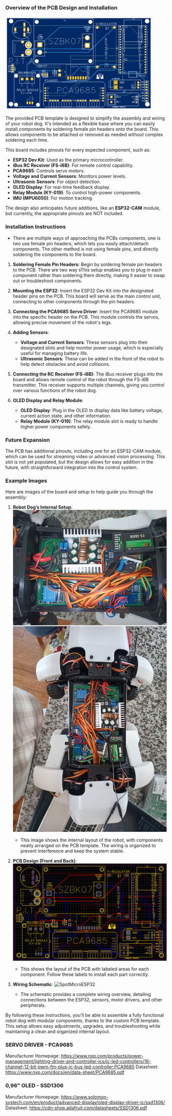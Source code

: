 ### Overview of the PCB Design and Installation
![SpotMicroESP32](https://github.com/Blacksheep909/SpotMicroESP32/blob/master/electronics/Images/Screenshot%202024-11-11%20003432.png)

The provided PCB template is designed to simplify the assembly and wiring of your robot dog. It's intended as a flexible base where you can easily install components by soldering female pin headers onto the board. This allows components to be attached or removed as needed without complex soldering each time. 

This board includes pinouts for every expected component, such as:

- **ESP32 Dev Kit**: Used as the primary microcontroller.
- **iBus RC Receiver (FS-i6B)**: For remote control capability.
- **PCA9685**: Controls servo motors.
- **Voltage and Current Sensors**: Monitors power levels.
- **Ultrasonic Sensors**: For object detection.
- **OLED Display**: For real-time feedback display.
- **Relay Module (KY-019)**: To control high-power components.
- **IMU (MPU6050)**: For motion tracking.

The design also anticipates future additions, like an **ESP32-CAM** module, but currently, the appropriate pinouts are NOT included.

### Installation Instructions

- There are multiple ways of approaching the PCBs components, one is two use female pin headers, which lets you easily attach/detach components. The other method is not using female pins, and directly soldering the components to the board.

1. **Soldering Female Pin Headers**: Begin by soldering female pin headers to the PCB. There are two way sThis setup enables you to plug in each component rather than soldering them directly, making it easier to swap out or troubleshoot components.

2. **Mounting the ESP32**: Insert the ESP32 Dev Kit into the designated header pins on the PCB. This board will serve as the main control unit, connecting to other components through the pin headers.

3. **Connecting the PCA9685 Servo Driver**: Insert the PCA9685 module into the specific header on the PCB. This module controls the servos, allowing precise movement of the robot's legs.

4. **Adding Sensors**:
   - **Voltage and Current Sensors**: These sensors plug into their designated slots and help monitor power usage, which is especially useful for managing battery life.
   - **Ultrasonic Sensors**: These can be added in the front of the robot to help detect obstacles and avoid collisions.

5. **Connecting the RC Receiver (FS-i6B)**: The iBus receiver plugs into the board and allows remote control of the robot through the FS-i6B transmitter. This receiver supports multiple channels, giving you control over various functions of the robot dog.

6. **OLED Display and Relay Module**:
   - **OLED Display**: Plug in the OLED to display data like battery voltage, current action state, and other information.
   - **Relay Module (KY-019)**: The relay module slot is ready to handle higher power components safely.

### Future Expansion

The PCB has additional pinouts, including one for an ESP32-CAM module, which can be used for streaming video or advanced vision processing. This slot is not yet populated, but the design allows for easy addition in the future, with straightforward integration into the control system.

### Example Images

Here are images of the board and setup to help guide you through the assembly:

1. **Robot Dog’s Internal Setup**:
   ![SpotMicroESP32](https://github.com/Blacksheep909/SpotMicroESP32/blob/master/electronics/Images/finishedpcb.jpg)
   ![SpotMicroESP32](https://github.com/Blacksheep909/SpotMicroESP32/blob/master/electronics/Images/finishedwideangle.jpg)
   - This image shows the internal layout of the robot, with components neatly arranged on the PCB template. The wiring is organized to prevent interference and keep the system stable.

3. **PCB Design (Front and Back)**:
   ![SpotMicroESP32](https://github.com/Blacksheep909/SpotMicroESP32/blob/master/electronics/Images/Screenshot%202024-11-11%20002821.png)
   
   - This shows the layout of the PCB with labeled areas for each component. Follow these labels to install each part correctly.

5. **Wiring Schematic**:
   ![SpotMicroESP32](https://github.com/michaelkubina/SpotMicroESP32/blob/master/spotmicroESP32.jpg)
   - The schematic provides a complete wiring overview, detailing connections between the ESP32, sensors, motor drivers, and other peripherals.

By following these instructions, you’ll be able to assemble a fully functional robot dog with modular components, thanks to the custom PCB template. This setup allows easy adjustments, upgrades, and troubleshooting while maintaining a clean and organized internal layout.

### SERVO DRIVER - PCA9685 ###

Manufacturer Homepage: https://www.nxp.com/products/power-management/lighting-driver-and-controller-ics/ic-led-controllers/16-channel-12-bit-pwm-fm-plus-ic-bus-led-controller:PCA9685
Datasheet: https://www.nxp.com/docs/en/data-sheet/PCA9685.pdf

### 0,96" OLED - SSD1306 ###

Manufacturer Homepage: https://www.solomon-systech.com/en/product/advanced-display/oled-display-driver-ic/ssd1306/
Datasheet: https://cdn-shop.adafruit.com/datasheets/SSD1306.pdf
